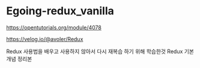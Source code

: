 # Egoing-redux_vanilla
https://opentutorials.org/module/4078

https://velog.io/@avoler/Redux

Redux 사용법을 배우고 사용하지 않아서 다시 재복습 하기 위해 학습한것
Redux 기본 개념 정리본
